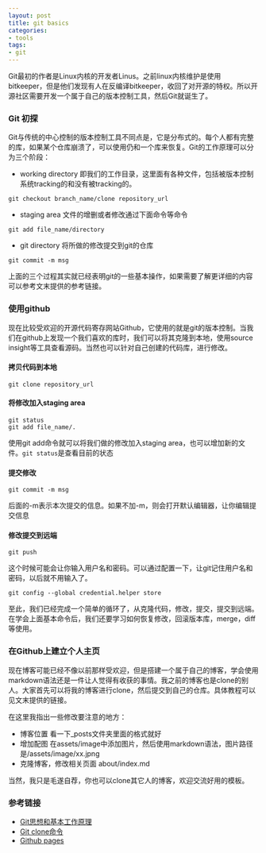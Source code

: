 ```yaml
---
layout: post
title: git basics
categories:
- tools
tags:
- git
---
```


Git最初的作者是Linux内核的开发者Linus。之前linux内核维护是使用bitkeeper，但是他们发现有人在反编译bitkeeper，收回了对开源的特权。所以开源社区需要开发一个属于自己的版本控制工具，然后Git就诞生了。

### Git 初探 ###

Git与传统的中心控制的版本控制工具不同点是，它是分布式的。每个人都有完整的库，如果某个仓库崩溃了，可以使用仍和一个库来恢复。Git的工作原理可以分为三个阶段：


+ working directory
   即我们的工作目录，这里面有各种文件，包括被版本控制系统tracking的和没有被tracking的。

```shell
git checkout branch_name/clone repository_url
```

+ staging area
   文件的增删或者修改通过下面命令等命令

```shell
git add file_name/directory
```

+ git directory
   将所做的修改提交到git的仓库

```shell
git commit -m msg
```

上面的三个过程其实就已经表明git的一些基本操作，如果需要了解更详细的内容可以参考文末提供的参考链接。


### 使用github ###

现在比较受欢迎的开源代码寄存网站Github，它使用的就是git的版本控制。当我们在github上发现一个我们喜欢的库时，我们可以将其克隆到本地，使用source insight等工具查看源码。当然也可以针对自己创建的代码库，进行修改。

#### 拷贝代码到本地 ####

```shell
git clone repository_url
```

#### 将修改加入staging area ####

```shell
git status
git add file_name/.
```

使用git add命令就可以将我们做的修改加入staging area，也可以增加新的文件。`git status`是查看目前的状态


#### 提交修改 ####

```shell
git commit -m msg
```

后面的-m表示本次提交的信息。如果不加-m，则会打开默认编辑器，让你编辑提交信息


#### 修改提交到远端 ####

```shell
git push
```

这个时候可能会让你输入用户名和密码。可以通过配置一下，让git记住用户名和密码，以后就不用输入了。

```shell
git config --global credential.helper store
```

至此，我们已经完成一个简单的循环了，从克隆代码，修改，提交，提交到远端。在学会上面基本命令后，我们还要学习如何恢复修改，回滚版本库，merge，diff等使用。

### 在Github上建立个人主页 ###

现在博客可能已经不像以前那样受欢迎，但是搭建一个属于自己的博客，学会使用markdown语法还是一件让人觉得有收获的事情。我之前的博客也是clone的别人。大家首先可以将我的博客进行clone，然后提交到自己的仓库。具体教程可以见文末提供的链接。

在这里我指出一些修改要注意的地方：
+ 博客位置
   看一下_posts文件夹里面的格式就好
+ 增加配图
   在assets/image中添加图片，然后使用markdown语法，图片路径是/assets/image/xx.jpng
+ 克隆博客，修改相关页面
   about/index.md

当然，我只是毛遂自荐，你也可以clone其它人的博客，欢迎交流好用的模板。


### 参考链接

+ [Git思想和基本工作原理](http://www.nowamagic.net/academy/detail/48160210 "nowmagic" )
+ [Git clone命令](http://blog.csdn.net/techbirds_bao/article/details/9179853 'csdn' )
+ [Github pages](https://pages.github.com/ 'github' )



